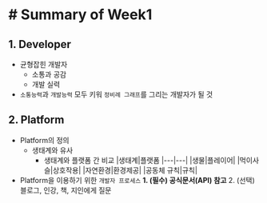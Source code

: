 # # Summary of Week1
## 1. Developer
* 균형잡힌 개발자
  * 소통과 공감
  * 개발 실력
* `소통능력`과 `개발능력` 모두 키워 `정비례 그래프`를 그리는 개발자가 될 것
## 2. Platform
* Platform의 정의
  * 생태계와 유사
    * 생태계와 플랫폼 간 비교
        |생태계|플랫폼
        |---|---|
        |생물|플레이어|
        |먹이사슬|상호작용|
        |자연환경|환경제공|
        |공동체 규칙|규칙|
* Platform을 이용하기 위한 `개발자 프로세스`
  **1. (필수) 공식문서(API) 참고**
  2. (선택) 블로그, 인강, 책, 지인에게 질문